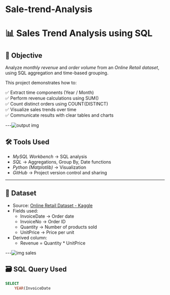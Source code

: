 # Sale-trend-Analysis

# 📊 Sales Trend Analysis using SQL

## 📝 Objective
Analyze *monthly revenue* and *order volume* from an *Online Retail dataset*, using SQL aggregation and time-based grouping.

This project demonstrates how to:

✅ Extract time components (Year / Month)  
✅ Perform revenue calculations using SUM()  
✅ Count distinct orders using COUNT(DISTINCT)  
✅ Visualize sales trends over time  
✅ Communicate results with clear tables and charts

---![output img](https://github.com/user-attachments/assets/ef1cbed2-2410-4c94-88a6-94c018f320e3)


## 🛠 Tools Used

- *MySQL Workbench* → SQL analysis  
- *SQL* → Aggregations, Group By, Date functions  
- *Python (Matplotlib)* → Visualization  
- *GitHub* → Project version control and sharing  

---

## 📂 Dataset

- Source: [Online Retail Dataset - Kaggle](https://www.kaggle.com/datasets)  
- Fields used:
  - InvoiceDate → Order date
  - InvoiceNo → Order ID
  - Quantity → Number of products sold
  - UnitPrice → Price per unit
- Derived column:
  - Revenue = Quantity * UnitPrice

---![img sales](https://github.com/user-attachments/assets/7182ab78-1f47-495d-a297-a09cca2272f6)


## 🗃 SQL Query Used

```sql
SELECT
    YEAR(InvoiceDate
